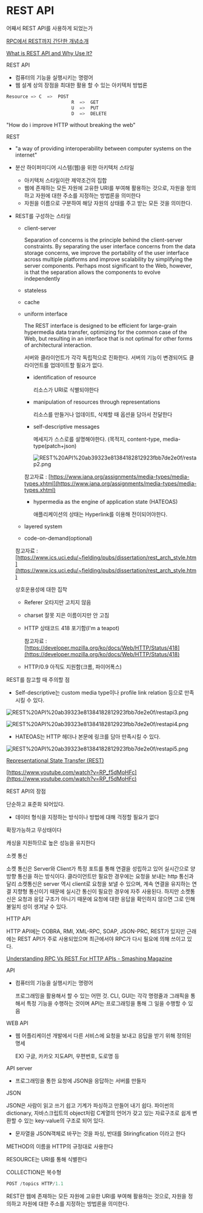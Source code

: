 # REST API

어째서 REST API를 사용하게 되었는가

[RPC에서 REST까지 간단한 개념소개](https://www.slideshare.net/WonchangSong1/rpc-restsimpleintro)

[What is REST API and Why Use It?](https://www.pluralsight.com/blog/tutorials/representational-state-transfer-tips)

REST API 

- 컴퓨터의 기능을 실행시키는 명령어
- 웹 설계 상의 장점을 최대한 활용 할 수 있는 아키텍처 방법론

```python
Resource => C  =>  POST
						R  =>  GET
						U  =>  PUT
						D  =>  DELETE
```

 "How do i improve HTTP without breaking the web"

REST

- "a way of providing interoperability between computer systems on the internet"
- 분산 하이퍼미디어 시스템(웹)을 위한 아키텍처 스타일
    - 아키텍처 스타일이란 제약조건의 집합
    - 웹에 존재하는 모든 자원에 고유한 URI를 부여해 활용하는 것으로, 자원을 정의하고 자원에 대한 주소를 지정하는 방법론을 의미한다
    - 자원을 이름으로 구분하여 해당 자원의 상태를 주고 받는 모든 것을 의미한다.
- REST를 구성하는 스타일
    - client-server

        Separation of concerns is the principle behind the client-server constraints. By separating the user interface concerns from the data storage concerns, we improve the portability of the user interface across multiple platforms and improve scalability by simplifying the server components. Perhaps most significant to the Web, however, is that the separation allows the components to evolve independently

    - stateless
    - cache
    - uniform interface

        The REST interface is designed to be efficient for large-grain hypermedia data transfer, optimizing for the common case of the Web, but resulting in an interface that is not optimal for other forms of architectural interaction.

        서버와 클라이언트가 각각 독립적으로 진화한다. 서버의 기능이 변경되어도 클라이언트를 업데이트할 필요가 없다.

        - identification  of resource

            리소스가 URI로 식별되야한다

        - manipulation of resources through representations

            리소스를 만들거나 업데이트, 삭제할 때  옵션을 담아서 전달한다

        - self-descriptive messages

            메세지가 스스로를 설명해야한다. (목적지, content-type, media-type(patch+json)

            ![REST%20API%20ab39323e81384182812923fbb7de2e0f/restap2.png](REST%20API%20ab39323e81384182812923fbb7de2e0f/restap2.png)

        참고자료 : [https://www.iana.org/assignments/media-types/media-types.xhtml](https://www.iana.org/assignments/media-types/media-types.xhtml)

        - hypermedia as the engine of application state (HATEOAS)

            애플리케이션의 상태는 Hyperlink를 이용해 전이되어야한다.

    - layered system
    - code-on-demand(optional)

    참고자료 : [https://www.ics.uci.edu/~fielding/pubs/dissertation/rest_arch_style.htm](https://www.ics.uci.edu/~fielding/pubs/dissertation/rest_arch_style.htm)

    상호운용성에 대한 집착

    - Referer 오타지만 고치지 않음
    - charset 잘못 지은 이름이지만 안 고침
    - HTTP 상태코드 418 포기함(I'm a teapot)

        참고자료 : [https://developer.mozilla.org/ko/docs/Web/HTTP/Status/418](https://developer.mozilla.org/ko/docs/Web/HTTP/Status/418)

    - HTTP/0.9 아직도 지원함(크롬, 파이어폭스)

REST를 참고할 때 주의할 점

- Self-descriptive는 custom media type이나 profile link relation 등으로 만족시킬 수 있다.

![REST%20API%20ab39323e81384182812923fbb7de2e0f/restapi3.png](REST%20API%20ab39323e81384182812923fbb7de2e0f/restapi3.png)

![REST%20API%20ab39323e81384182812923fbb7de2e0f/restapi4.png](REST%20API%20ab39323e81384182812923fbb7de2e0f/restapi4.png)

- HATEOAS는 HTTP 헤더나 본문에 링크를 담아 만족시킬 수 있다.

![REST%20API%20ab39323e81384182812923fbb7de2e0f/restapi5.png](REST%20API%20ab39323e81384182812923fbb7de2e0f/restapi5.png)

[Representational State Transfer (REST)](https://www.ics.uci.edu/~fielding/pubs/dissertation/rest_arch_style.htm#sec_5_1)

[https://www.youtube.com/watch?v=RP_f5dMoHFc](https://www.youtube.com/watch?v=RP_f5dMoHFc)

REST API의 장점

단순하고 표준화 되어있다.

- 데이터 형식을 지정하는 방식이나 방법에 대해 걱정할 필요가 없다

확장가능하고 무상태이다

캐싱을 지원하므로 높은 성능을 유지한다

소켓 통신

소켓 통신은 Server와 Client가 특정 포트를 통해 연결을 성립하고 있어 실시간으로 양방향 통신을 하는 방식이다. 클라이언트만 필요한 경우에는 요청을 보내는 http 통신과 달리 소켓통신은 server 역시 client로 요청을 보낼 수 있으며, 계속 연결을 유지하는 연결 지향형 통신이기 때문에 실시간 통신이 필요한 경우에 자주 사용된다. 하지만 소켓통신은 요청과 응답 구조가 아니기 때문에 요청에 대한 응답을 확인하지 않으면 그로 인해 불일치 성이 생겨날 수 있다.

HTTP API

HTTP API에는 COBRA, RMI, XML-RPC, SOAP, JSON-PRC, REST가 있지만 근래에는 REST API가 주로 사용되었으며 최근에서야 RPC가 다시 필요에 의해 쓰이고 있다.

[Understanding RPC Vs REST For HTTP APIs - Smashing Magazine](https://www.smashingmagazine.com/2016/09/understanding-rest-and-rpc-for-http-apis/)

API 

- 컴퓨터의 기능을 실행시키는 명령어

    프로그래밍을 활용해서 할 수 있는 어떤 것. CLI, GUI는 각각 명령줄과 그래픽을 통해서 특정 기능을 수행하는 것이며 API는 프로그래밍을 통해 그 일을 수행할 수 있음

WEB API

- 웹 어플리케이션 개발에서 다른 서비스에 요청을 보내고 응답을 받기 위해 정의된 명세

    EX) 구글, 카카오 지도API, 우편번호, 도로명 등

API server

- 프로그래밍을 통한 요청에 JSON을 응답하는 서버를 만들자

JSON

JSON은 사람이 읽고 쓰기 쉽고 기계가 파싱하고 만들어 내기 쉽다. 파이썬의 dictionary, 자바스크립트의 object처럼 C계열의 언어가 갖고 있는 자료구조로 쉽게 변환할 수 있는 key-value의 구조로 되어 있다.

- 문자열을 JSON객체로 바꾸는 것을 파싱, 반대를 Stiringfication 이라고 한다

METHOD의 이름을 HTTP의 규정대로 사용한다

RESOURCE는 URI를 통해 식별한다

COLLECTION은 복수형

```python
POST /topics HTTP/1.1
```

REST란 웹에 존재하는 모든 자원에 고유한 URI를 부여해 활용하는 것으로, 자원을 정의하고 자원에 대한 주소를 지정하는 방법론을 의미한다.